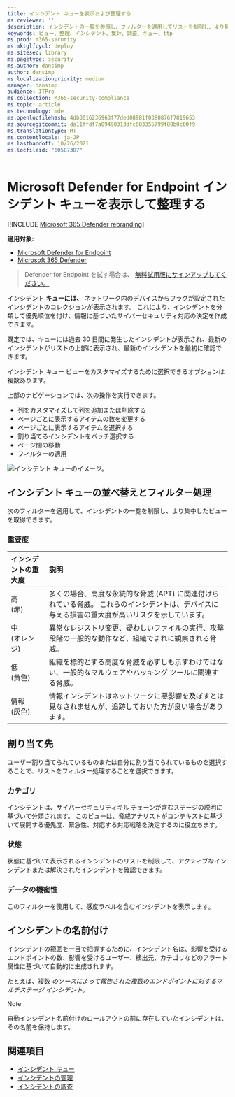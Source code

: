 ```yaml
---
title: インシデント キューを表示および整理する
ms.reviewer: ''
description: インシデントの一覧を参照し、フィルターを適用してリストを制限し、より集中したビューを取得する方法について学習します。
keywords: ビュー、整理、インシデント、集計、調査、キュー、ttp
ms.prod: m365-security
ms.mktglfcycl: deploy
ms.sitesec: library
ms.pagetype: security
ms.author: dansimp
author: dansimp
ms.localizationpriority: medium
manager: dansimp
audience: ITPro
ms.collection: M365-security-compliance
ms.topic: article
ms.technology: mde
ms.openlocfilehash: 4db3016236963f77ded08981f0380876f7819653
ms.sourcegitcommit: da11ffdf7a09490313dfc603355799f80b0c60f9
ms.translationtype: MT
ms.contentlocale: ja-JP
ms.lasthandoff: 10/26/2021
ms.locfileid: "60587387"
---
```

# <a name="view-and-organize-the-microsoft-defender-for-endpoint-incidents-queue"></a>Microsoft Defender for Endpoint インシデント キューを表示して整理する

[!INCLUDE [Microsoft 365 Defender rebranding](../../includes/microsoft-defender.md)]

**適用対象:**
- [Microsoft Defender for Endpoint](https://go.microsoft.com/fwlink/?linkid=2154037)
- [Microsoft 365 Defender](https://go.microsoft.com/fwlink/?linkid=2118804)

> Defender for Endpoint を試す場合は、 [無料試用版にサインアップしてください。](https://signup.microsoft.com/create-account/signup?products=7f379fee-c4f9-4278-b0a1-e4c8c2fcdf7e&ru=https://aka.ms/MDEp2OpenTrial?ocid=docs-wdatp-pullalerts-abovefoldlink)

インシデント **キューには、** ネットワーク内のデバイスからフラグが設定されたインシデントのコレクションが表示されます。 これにより、インシデントを分類して優先順位を付け、情報に基づいたサイバーセキュリティ対応の決定を作成できます。

既定では、キューには過去 30 日間に発生したインシデントが表示され、最新のインシデントがリストの上部に表示され、最新のインシデントを最初に確認できます。

インシデント キュー ビューをカスタマイズするために選択できるオプションは複数あります。 

上部のナビゲーションでは、次の操作を実行できます。
- 列をカスタマイズして列を追加または削除する 
- ページごとに表示するアイテムの数を変更する
- ページごとに表示するアイテムを選択する
- 割り当てるインシデントをバッチ選択する 
- ページ間の移動
- フィルターの適用

![インシデント キューのイメージ。](images/atp-incident-queue.png)

## <a name="sort-and-filter-the-incidents-queue"></a>インシデント キューの並べ替えとフィルター処理
次のフィルターを適用して、インシデントの一覧を制限し、より集中したビューを取得できます。

### <a name="severity"></a>重要度

インシデントの重大度 | 説明
:---|:---
高 </br>(赤) | 多くの場合、高度な永続的な脅威 (APT) に関連付けられている脅威。 これらのインシデントは、デバイスに与える損害の重大度が高いリスクを示しています。
中 </br>(オレンジ) | 異常なレジストリ変更、疑わしいファイルの実行、攻撃段階の一般的な動作など、組織でまれに観察される脅威。
低 </br>(黄色) | 組織を標的とする高度な脅威を必ずしも示すわけではない、一般的なマルウェアやハッキング ツールに関連する脅威。
情報 </br>(灰色) | 情報インシデントはネットワークに悪影響を及ぼすとは見なされませんが、追跡しておいた方が良い場合があります。

## <a name="assigned-to"></a>割り当て先
ユーザー割り当てられているものまたは自分に割り当てられているものを選択することで、リストをフィルター処理することを選択できます。

### <a name="category"></a>カテゴリ
インシデントは、サイバーセキュリティキル チェーンが含むステージの説明に基づいて分類されます。 このビューは、脅威アナリストがコンテキストに基づいて展開する優先度、緊急性、対応する対応戦略を決定するのに役立ちます。

### <a name="status"></a>状態
状態に基づいて表示されるインシデントのリストを制限して、アクティブなインシデントまたは解決されたインシデントを確認できます。

### <a name="data-sensitivity"></a>データの機密性
このフィルターを使用して、感度ラベルを含むインシデントを表示します。

## <a name="incident-naming"></a>インシデントの名前付け

インシデントの範囲を一目で把握するために、インシデント名は、影響を受けるエンドポイントの数、影響を受けるユーザー、検出元、カテゴリなどのアラート属性に基づいて自動的に生成されます。

たとえば、複数 *のソースによって報告された複数のエンドポイントに対するマルチステージ インシデント。*

> [!NOTE]
> 自動インシデント名前付けのロールアウトの前に存在していたインシデントは、その名前を保持します。


## <a name="see-also"></a>関連項目
- [インシデント キュー](/microsoft-365/security/defender-endpoint/view-incidents-queue)
- [インシデントの管理](manage-incidents.md)
- [インシデントの調査](investigate-incidents.md)

